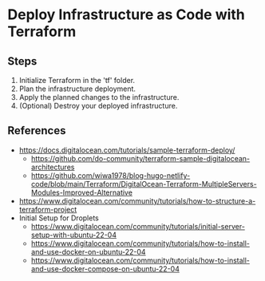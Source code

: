 # Deploy Infrastructure as Code with Terraform

## Steps

1. Initialize Terraform in the 'tf' folder.
2. Plan the infrastructure deployment.
3. Apply the planned changes to the infrastructure.
4. (Optional) Destroy your deployed infrastructure.

## References

- <https://docs.digitalocean.com/tutorials/sample-terraform-deploy/>
  - <https://github.com/do-community/terraform-sample-digitalocean-architectures>
  - <https://github.com/wiwa1978/blog-hugo-netlify-code/blob/main/Terraform/DigitalOcean-Terraform-MultipleServers-Modules-Improved-Alternative>
- <https://www.digitalocean.com/community/tutorials/how-to-structure-a-terraform-project>
- Initial Setup for Droplets
  - <https://www.digitalocean.com/community/tutorials/initial-server-setup-with-ubuntu-22-04>
  - <https://www.digitalocean.com/community/tutorials/how-to-install-and-use-docker-on-ubuntu-22-04>
  - <https://www.digitalocean.com/community/tutorials/how-to-install-and-use-docker-compose-on-ubuntu-22-04>
